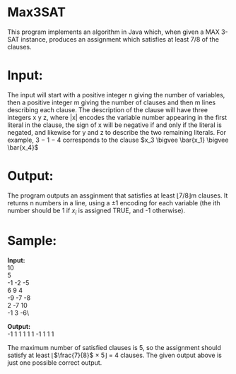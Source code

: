# Max3SAT
This program implements an algorithm in Java which, when given a MAX 3-SAT instance, produces an assignment which satisfies at least 7/8 of the clauses.

# Input:
The input will start with a positive integer n giving the number of variables, then a positive integer m giving the number of clauses and then m lines describing each clause. The description of the clause will have three integers x y z, where |x| encodes the variable number appearing in the first literal in the clause, the sign of x will be negative if and only if the literal is negated, and likewise for y and z to describe the two remaining literals. For example, 3 − 1 − 4 corresponds to the clause $x_3 \bigvee \bar{x_1} \bigvee \bar{x_4}$

# Output:
The program outputs an assginment that satisfies at least ⌊7/8⌋m clauses. It returns n numbers in a line, using a ±1 encoding for each variable (the ith number should be 1 if $x_i$ is assigned TRUE, and -1 otherwise).

# Sample:
**Input:**\
10\
5\
-1 -2 -5\
6 9 4\
-9 -7 -8\
2 -7 10\
-1 3 -6\

**Output:**\
-1 1 1 1 1 1 -1 1 1 1

The maximum number of satisfied clauses is 5, so the assignment should satisfy at least ⌊$\frac{7}{8}$ × 5⌋ = 4 clauses. The given output above is just one possible correct output.